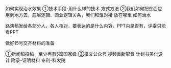 如何实现治水效果
①技术手段-用什么样的技术 方式方法
②我们如何把东西应用到地方去，底层逻辑、商业逻辑关系，我们和谁对接 放在哪里 如何治水

路演稿发给各部分人，各人核对，要表达的是什么内容，PPT内是否有，评委只能看PPT


做好15号交齐材料的准备


①新闻稿投稿，至少再有5篇国家级
②推文公众号
视频重新配音
计划书美化设计
附录-证明材料
专利-科发院